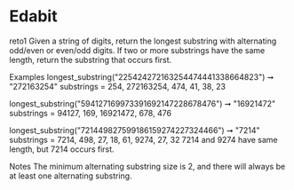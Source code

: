 # Edabit

reto1
Given a string of digits, return the longest substring with alternating odd/even or even/odd digits. If two or more substrings have the same length, return the substring that occurs first.

Examples
longest_substring("225424272163254474441338664823") ➞ "272163254"
 substrings = 254, 272163254, 474, 41, 38, 23

longest_substring("594127169973391692147228678476") ➞ "16921472"
 substrings = 94127, 169, 16921472, 678, 476

longest_substring("721449827599186159274227324466") ➞ "7214"
 substrings = 7214, 498, 27, 18, 61, 9274, 27, 32
 7214 and 9274 have same length, but 7214 occurs first.
 
Notes
The minimum alternating substring size is 2, and there will always be at least one alternating substring.
